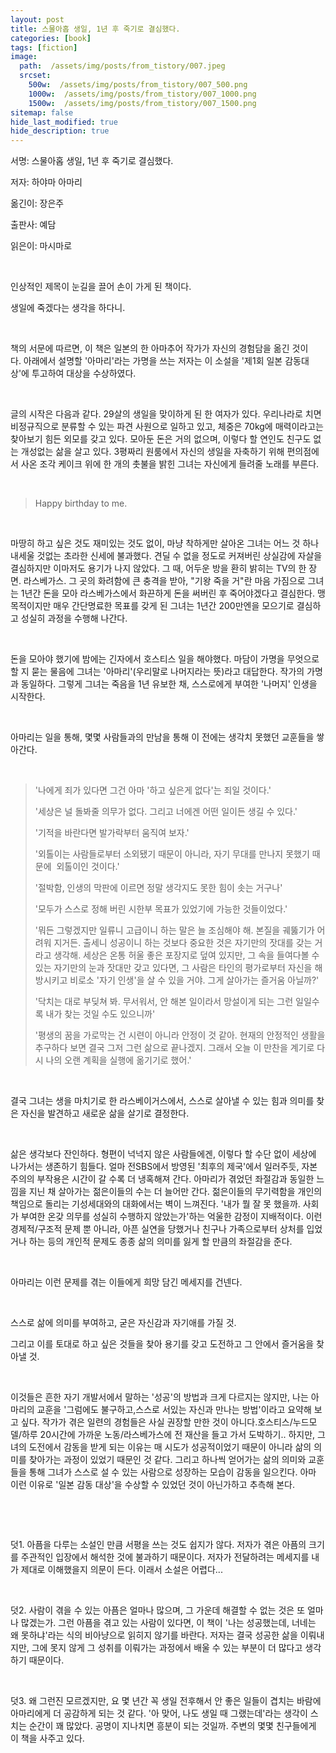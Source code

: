 ```yaml
---
layout: post
title: 스물아홉 생일, 1년 후 죽기로 결심했다.
categories: [book]
tags: [fiction]
image:
  path:  /assets/img/posts/from_tistory/007.jpeg
  srcset:
    500w:  /assets/img/posts/from_tistory/007_500.png
    1000w:  /assets/img/posts/from_tistory/007_1000.png
    1500w:  /assets/img/posts/from_tistory/007_1500.png
sitemap: false
hide_last_modified: true
hide_description: true
---
```



  
  
  
서명: 스물아홉 생일, 1년 후 죽기로 결심했다.

저자: 하야마 아마리

옮긴이: 장은주

출판사: 예담

읽은이: 마시마로

 

인상적인 제목이 눈길을 끌어 손이 가게 된 책이다.

생일에 죽겠다는 생각을 하다니.

 

책의 서문에 따르면, 이 책은 일본의 한 아마추어 작가가 자신의 경험담을 옮긴 것이다. 아래에서 설명할 '아마리'라는 가명을 쓰는 저자는 이 소설을 '제1회 일본 감동대상'에 투고하여 대상을 수상하였다.

 

글의 시작은 다음과 같다. 29살의 생일을 맞이하게 된 한 여자가 있다. 우리나라로 치면 비정규직으로 분류할 수 있는 파견 사원으로 일하고 있고, 체중은 70kg에 매력이라고는 찾아보기 힘든 외모를 갖고 있다. 모아둔 돈은 거의 없으며, 이렇다 할 연인도 친구도 없는 개성없는 삶을 살고 있다. 3평짜리 원룸에서 자신의 생일을 자축하기 위해 편의점에서 사온 조각 케이크 위에 한 개의 촛불을 밝힌 그녀는 자신에게 들려줄 노래를 부른다.

 

> Happy birthday to me.

 

마땅히 하고 싶은 것도 재미있는 것도 없이, 마냥 착하게만 살아온 그녀는 어느 것 하나 내세울 것없는 초라한 신세에 불과했다. 견딜 수 없을 정도로 커져버린 상실감에 자살을 결심하지만 이마저도 용기가 나지 않았다. 그 때, 어두운 방을 환히 밝히는 TV의 한 장면. 라스베가스. 그 곳의 화려함에 큰 충격을 받아, "기왕 죽을 거"란 마음 가짐으로 그녀는 1년간 돈을 모아 라스베가스에서 화끈하게 돈을 써버린 후 죽어야겠다고 결심한다. 맹목적이지만 매우 간단명료한 목표를 갖게 된 그녀는 1년간 200만엔을 모으기로 결심하고 성실히 과정을 수행해 나간다.

 

돈을 모아야 했기에 밤에는 긴자에서 호스티스 일을 해야했다. 마담이 가명을 무엇으로 할 지 묻는 물음에 그녀는 '아마리'(우리말로 나머지라는 뜻)라고 대답한다. 작가의 가명과 동일하다. 그렇게 그녀는 죽음을 1년 유보한 채, 스스로에게 부여한 '나머지' 인생을 시작한다.

 

아마리는 일을 통해, 몇몇 사람들과의 만남을 통해 이 전에는 생각치 못했던 교훈들을 쌓아간다.

 

> '나에게 죄가 있다면 그건 아마 '하고 싶은게 없다'는 죄일 것이다.'
>
> '세상은 널 돌봐줄 의무가 없다. 그리고 너에겐 어떤 일이든 생길 수 있다.'
>
> '기적을 바란다면 발가락부터 움직여 보자.'
>
> '외톨이는 사람들로부터 소외됐기 때문이 아니라, 자기 무대를 만나지 못했기 때문에  외톨이인 것이다.'
>
> '절박함, 인생의 막판에 이르면 정말 생각지도 못한 힘이 솟는 거구나'
>
> '모두가 스스로 정해 버린 시한부 목표가 있었기에 가능한 것들이었다.'
>
> '뭐든 그렇겠지만 일류니 고급이니 하는 말은 늘 조심해야 해. 본질을 궤뚫기가 어려워 지거든. 출세니 성공이니 하는 것보다 중요한 것은 자기만의 잣대를 갖는 거라고 생각해. 세상은 온통 허울 좋은 포장지로 덮여 있지만, 그 속을 들여다볼 수 있는 자기만의 눈과 잣대만 갖고 있다면, 그 사람은 타인의 평가로부터 자신을 해방시키고 비로소 '자기 인생'을 살 수 있을 거야. 그게 살아가는 즐거움 아닐까?'
>
> '닥치는 대로 부딪쳐 봐. 무서워서, 안 해본 일이라서 망설이게 되는 그런 일일수록 내가 찾는 것일 수도 있으니까'
>
> '평생의 꿈을 가로막는 건 시련이 아니라 안정이 것 같아. 현재의 안정적인 생활을 추구하다 보면 결국 그저 그런 삶으로 끝나겠지. 그래서 오늘 이 만찬을 계기로 다시 나의 오랜 계획을 실행에 옮기기로 했어.'

 

결국 그녀는 생을 마치기로 한 라스베이거스에서, 스스로 살아낼 수 있는 힘과 의미를 찾은 자신을 발견하고 새로운 삶을 살기로 결정한다.

 

삶은 생각보다 잔인하다. 형편이 넉넉지 않은 사람들에겐, 이렇다 할 수단 없이 세상에 나가서는 생존하기 힘들다. 얼마 전SBS에서 방영된 '최후의 제국'에서 일러주듯, 자본주의의 부작용은 시간이 갈 수록 더 냉혹해져 간다. 아마리가 겪었던 좌절감과 동일한 느낌을 지닌 채 살아가는 젊은이들의 수는 더 늘어만 간다. 젊은이들의 무기력함을 개인의 책임으로 돌리는 기성세대와의 대화에서는 벽이 느껴진다. '내가 뭘 잘 못 했을까. 사회가 부여한 온갖 의무를 성실히 수행하지 않았는가'하는 억울한 감정이 지배적이다. 이런 경제적/구조적 문제 뿐 아니라, 아픈 실연을 당했거나 친구나 가족으로부터 상처를 입었거나 하는 등의 개인적 문제도 종종 삶의 의미를 잃게 할 만큼의 좌절감을 준다.

 

아마리는 이런 문제를 겪는 이들에게 희망 담긴 메세지를 건넨다.

 

스스로 삶에 의미를 부여하고, 굳은 자신감과 자기애를 가질 것.

그리고 이를 토대로 하고 싶은 것들을 찾아 용기를 갖고 도전하고 그 안에서 즐거움을 찾아낼 것.

 

이것들은 흔한 자기 개발서에서 말하는 '성공'의 방법과 크게 다르지는 않지만, 나는 아마리의 교훈을 '그럼에도 불구하고,스스로 서있는 자신과 만나는 방법'이라고 요약해 보고 싶다. 작가가 겪은 일련의 경험들은 사실 권장할 만한 것이 아니다.호스티스/누드모델/하루 20시간에 가까운 노동/라스베가스에 전 재산을 들고 가서 도박하기.. 하지만, 그녀의 도전에서 감동을 받게 되는 이유는 매 시도가 성공적이었기 때문이 아니라 삶의 의미를 찾아가는 과정이 있었기 때문인 것 같다. 그리고 하나씩 얻어가는 삶의 의미와 교훈들을 통해 그녀가 스스로 설 수 있는 사람으로 성장하는 모습이 감동을 일으킨다. 아마 이런 이유로 '일본 감동 대상'을 수상할 수 있었던 것이 아닌가하고 추측해 본다.

 

 

덧1. 아픔을 다루는 소설인 만큼 서평을 쓰는 것도 쉽지가 않다. 저자가 겪은 아픔의 크기를 주관적인 입장에서 해석한 것에 불과하기 때문이다. 저자가 전달하려는 메세지를 내가 제대로 이해했을지 의문이 든다. 이래서 소설은 어렵다...

 

덧2. 사람이 겪을 수 있는 아픔은 얼마나 많으며, 그 가운데 해결할 수 없는 것은 또 얼마나 많겠는가. 그런 아픔을 겪고 있는 사람이 있다면, 이 책이 '나는 성공했는데, 너네는 왜 못하냐'라는 식의 비아냥으로 읽히지 않기를 바란다. 저자는 결국 성공한 삶을 이뤄내지만, 그에 못지 않게 그 성취를 이뤄가는 과정에서 배울 수 있는 부분이 더 많다고 생각하기 때문이다.

 

덧3. 왜 그런진 모르겠지만, 요 몇 년간 꼭 생일 전후해서 안 좋은 일들이 겹치는 바람에 아마리에게 더 공감하게 되는 것 같다. '아 맞어, 나도 생일 때 그랬는데'라는 생각이 스치는 순간이 꽤 많았다. 공명이 지나치면 흥분이 되는 것일까. 주변의 몇몇 친구들에게 이 책을 사주고 있다.

